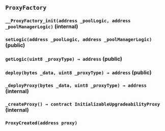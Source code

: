 ## `ProxyFactory`






### `__ProxyFactory_init(address _poolLogic, address _poolManagerLogic)` (internal)





### `setLogic(address _poolLogic, address _poolManagerLogic)` (public)





### `getLogic(uint8 _proxyType) → address` (public)





### `deploy(bytes _data, uint8 _proxyType) → address` (public)





### `_deployProxy(bytes _data, uint8 _proxyType) → address` (internal)





### `_createProxy() → contract InitializableUpgradeabilityProxy` (internal)






### `ProxyCreated(address proxy)`





